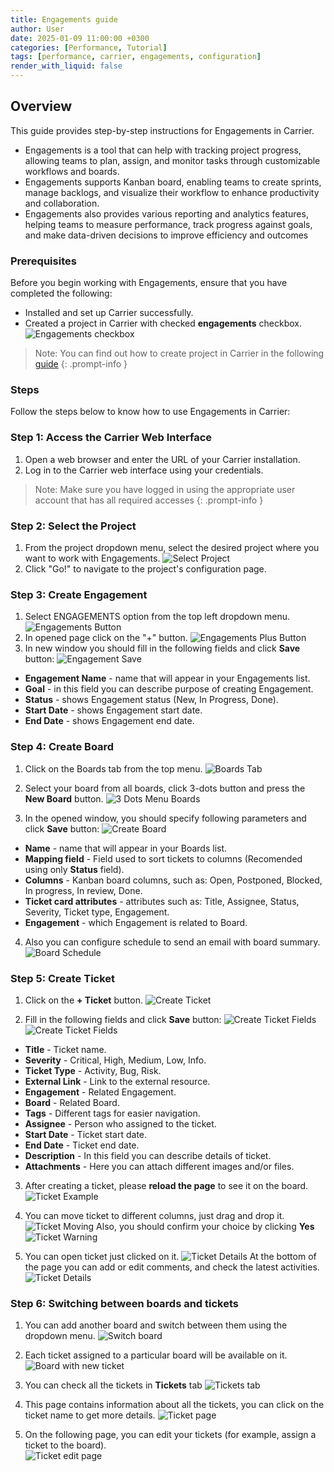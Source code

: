```yaml
---
title: Engagements guide
author: User
date: 2025-01-09 11:00:00 +0300
categories: [Performance, Tutorial]
tags: [performance, carrier, engagements, configuration]
render_with_liquid: false
---
```


## Overview

This guide provides step-by-step instructions for Engagements in Carrier. 
- Engagements is a tool that can help with tracking project progress, allowing teams to plan, assign, and monitor tasks through customizable workflows and boards.
- Engagements supports Kanban board, enabling teams to create sprints, manage backlogs, and visualize their workflow to enhance productivity and collaboration.
- Engagements also provides various reporting and analytics features, helping teams to measure performance, track progress against goals, and make data-driven decisions to improve efficiency and outcomes

### Prerequisites

Before you begin working with Engagements, ensure that you have completed the following:

- Installed and set up Carrier successfully.
- Created a project in Carrier with checked **engagements** checkbox.
![Engagements checkbox](/assets/posts_img/engagements_checkbox.png)

> Note: You can find out how to create project in Carrier in the following [guide](https://getcarrier.io/posts/carrier-create-project/)
{: .prompt-info }

### Steps

Follow the steps below to know how to use Engagements in Carrier:

### Step 1: Access the Carrier Web Interface

1. Open a web browser and enter the URL of your Carrier installation.
2. Log in to the Carrier web interface using your credentials.

> Note: Make sure you have logged in using the appropriate user account that has all required accesses
{: .prompt-info }

### Step 2: Select the Project

1. From the project dropdown menu, select the desired project where you want to work with Engagements.
![Select Project](/assets/posts_img/select_prj.png)
2. Click "Go!" to navigate to the project's configuration page.

### Step 3: Create Engagement

1. Select ENGAGEMENTS option from the top left dropdown menu.
![Engagements Button](/assets/posts_img/engagements_button.png)
2. In opened page click on the "+" button.
![Engagements Plus Button](/assets/posts_img/engagements_plus_button.png)
3. In new window you should fill in the following fields and click **Save** button:
![Engagement Save](/assets/posts_img/engagement_save.png)
- **Engagement Name** - name that will appear in your Engagements list.
- **Goal** - in this field you can describe purpose of creating Engagement.
- **Status** - shows Engagement status (New, In Progress, Done).
- **Start Date** - shows Engagement start date.
- **End Date** - shows Engagement end date.

### Step 4: Create Board
1. Click on the Boards tab from the top menu.
![Boards Tab](/assets/posts_img/board_tab.png)

2. Select your board from all boards, click 3-dots button and press the **New Board** button.
![3 Dots Menu Boards](/assets/posts_img/3_dots_menu_boards.png)

3. In the opened window, you should specify following parameters and click **Save** button:
![Create Board](/assets/posts_img/create_board.png)
- **Name** - name that will appear in your Boards list.
- **Mapping field** - Field used to sort tickets to columns (Recomended using only **Status** field).
- **Columns** - Kanban board columns, such as: Open, Postponed, Blocked, In progress, In review, Done.
- **Ticket card attributes** - attributes such as: Title, Assignee, Status, Severity, Ticket type, Engagement. 
- **Engagement** - which Engagement is related to Board.

4. Also you can configure schedule to send an email with board summary.
![Board Schedule](/assets/posts_img/board_schedule.png)

### Step 5: Create Ticket
1. Click on the **+ Ticket** button.
![Create Ticket](/assets/posts_img/create_ticket.png)

2. Fill in the following fields and click **Save** button:
![Create Ticket Fields](/assets/posts_img/create_ticket_fields_1.png)
![Create Ticket Fields](/assets/posts_img/create_ticket_fields_2.png)
- **Title** - Ticket name.
- **Severity** - Critical, High, Medium, Low, Info.
- **Ticket Type** - Activity, Bug, Risk.
- **External Link** - Link to the external resource.
- **Engagement** - Related Engagement.
- **Board** - Related Board.
- **Tags** - Different tags for easier navigation.
- **Assignee** - Person who assigned to the ticket.
- **Start Date** - Ticket start date.
- **End Date** - Ticket end date.
- **Description** - In this field you can describe details of ticket.
- **Attachments** - Here you can attach different images and/or files.

3. After creating a ticket, please **reload the page** to see it on the board.
![Ticket Example](/assets/posts_img/ticket_example.png)

4. You can move ticket to different columns, just drag and drop it.
![Ticket Moving](/assets/posts_img/ticket_moving.png)
Also, you should confirm your choice by clicking **Yes**
![Ticket Warning](/assets/posts_img/ticket_warning.png)

5. You can open ticket just clicked on it.
![Ticket Details](/assets/posts_img/ticket_details.png)
At the bottom of the page you can add or edit comments, and check the latest activities.
![Ticket Details](/assets/posts_img/ticket_bottom.png)

### Step 6: Switching between boards and tickets
1. You can add another board and switch between them using the dropdown menu.
![Switch board](/assets/posts_img/switch_board.png)

2. Each ticket assigned to a particular board will be available on it.
![Board with new ticket](/assets/posts_img/board_with_new_ticket.png)

3. You can check all the tickets in **Tickets** tab
![Tickets tab](/assets/posts_img/tickets_tab.png)

4. This page contains information about all the tickets, you can click on the ticket name to get more details.
![Ticket page](/assets/posts_img/ticket_page.png)

5. On the following page, you can edit your tickets (for example, assign a ticket to the board).  
![Ticket edit page](/assets/posts_img/ticket_to_board_assignee.png)
